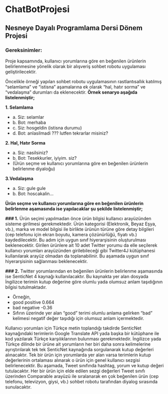 # ChatBotProjesi

## Nesneye Dayalı Programlama Dersi Dönem Projesi
 
### Gereksinimler:
Proje kapsamında, kullanıcı yorumlarına göre en beğenilen ürünlerin belirlenmesine yönelik
olarak bir alışveriş sohbet robotu uygulaması geliştirilecektir.

Öncelikle örneği yapılan sohbet robotu  uygulamasının rastlantısallık katılmış “selamlama” ve
“istisna” aşamalarına ek olarak “hal, hatır sorma” ve “vedalaşma” durumları da eklenecektir.
**Örnek senaryo aşağıda listelenmiştir;**

**1.	Selamlama**
- a.	Siz: selamlar
- b.	Bot: merhaba
- c.	Siz: hosgeldin (istisna durumu)
- d.	Bot: anlasilmadi ??? lutfen tekrarlar misiniz?

**2.	Hal, Hatır Sorma**
- a.	Siz: nasilsiniz?
- b.	Bot: Tesekkurler, iyiyim. siz?
- (Ürün seçme ve kullanıcı yorumlarına göre en beğenilen ürünlerin belirlenme diyaloğu)

**3.Vedalaşma**
- a.	Siz: gule gule
- b.	Bot: hoscakalin...

**Ürün seçme ve kullanıcı yorumlarına göre en beğenilen ürünlerin belirlenme aşamasında ise yapılacaklar şu şekilde listelenmiştir;**

**### 1.**	Ürün seçimi yapılmadan önce ürün bilgisi kullanıcı arayüzünden sisteme girilmesi gerekmektedir. Ürün kategorisi (Elektronik, Beyaz Eşya, vb.), marka ve model bilgisi ile birlikte ürünün türüne göre detay bilgileri (cep telefonu için ekran boyutu, kamera çözünürlüğü, fiyatı vb.) kaydedilecektir. Bu adım için uygun sınıf hiyerarşisinin oluşturulması beklenecektir. Girilen ürünlere ait 10 adet Twitter yorumu da elle seçilerek kullanıcı yorumları arayüzünden girilebileceği gibi Twitter4J  kütüphanesi kullanılarak arayüz olmadan da toplanabilinir. Bu aşamada uygun sınıf hiyerarşisinin sağlanması beklenecektir.

**### 2.**	Twitter yorumlarından en beğenilen ürünlerin belirlenme aşamasında ise SenticNet 4  kaynağı kullanılacaktır. Bu kaynakta yer alan dosyada İngilizce terimin kutup değerine göre olumlu yada olumsuz anlam taşıdığının bilgisi tutulmaktadır. 
- Örneğin,
- good	positive	0.664
- bad	negative	-0.36
- Sıfırın üzerinde yer alan “good” terimi olumlu anlama gelirken “bad” kelimesi negatif değer taşıdığı için olumsuz anlam içermektedir.

Kullanıcı yorumları için Türkçe metin toplandığı takdirde SenticNet kaynağındaki terimlerin Google Translate API  yada başka bir kütüphane ile kod yazılarak Türkçe karşılıklarının bulunması gerekmektedir. İngilizce yada Türkçe dilinde bir ürüne ait yorumların her biri daha sonra kelimelerine ayrıştırılarak tek tek SenticNet kaynağında sorgulanarak kutup değerleri alınacaktır. Tek bir ürün için yorumlarda yer alan varsa terimlerin kutup değerlerinin ortalaması alınarak o ürün için genel kullanıcı sezgisi belirlenecektir.  Bu aşamada, Tweet sınıfında hashtag, yorum ve kutup değeri tutulacaktır. Her bir ürün için elde edilen sezgi değerleri Tweet sınıfı üzerinden Comparable arayüzü ile sıralanarak en çok beğenilen ürün (cep telefonu, televizyon, giysi, vb.) sohbet robotu tarafından diyalog sırasında sunulacaktır.
